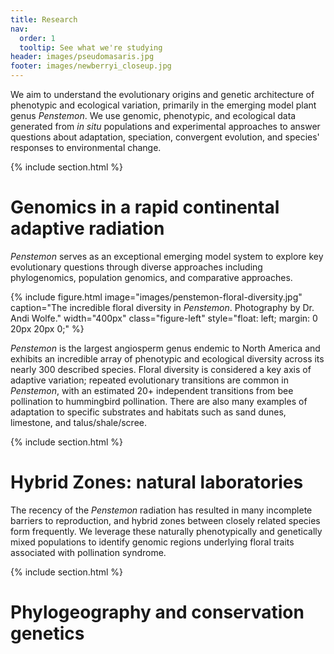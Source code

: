 ```yaml
---
title: Research
nav:
  order: 1
  tooltip: See what we're studying
header: images/pseudomasaris.jpg
footer: images/newberryi_closeup.jpg
---
```


[//]: # (Top section. Spruce this up with Icons, images, etc.)

We aim to understand the evolutionary origins and genetic architecture of phenotypic and ecological variation, primarily in the emerging model plant genus *Penstemon*. We use genomic, phenotypic, and ecological data generated from *in situ* populations and experimental approaches to answer questions about adaptation, speciation, convergent evolution, and species' responses to environmental change.


[//]: # (Adaptive radiation section)
{% include section.html %}

# Genomics in a rapid continental adaptive radiation


*Penstemon* serves as an exceptional emerging model system to explore key evolutionary questions through diverse approaches including phylogenomics, population genomics, and comparative approaches.

{%
  include figure.html
  image="images/penstemon-floral-diversity.jpg"
  caption="The incredible floral diversity in *Penstemon*. Photography by Dr. Andi Wolfe."
  width="400px"
  class="figure-left"
  style="float: left; margin: 0 20px 20px 0;"
%}
<div style="clear: both;"></div>
<div class="clearfix"></div>  


*Penstemon* is the largest angiosperm genus endemic to North America and exhibits an incredible array of phenotypic and ecological diversity across its nearly 300 described species. Floral diversity is considered a key axis of adaptive variation; repeated evolutionary transitions are common in *Penstemon*, with an estimated 20+ independent transitions from bee pollination to hummingbird pollination. There are also many examples of adaptation to specific substrates and habitats such as sand dunes, limestone, and talus/shale/scree.




[//]: # (Hybrid Zones section)
{% include section.html %}

# Hybrid Zones: natural laboratories

The recency of the *Penstemon* radiation has resulted in many incomplete barriers to reproduction, and hybrid zones between closely related species form frequently. We leverage these naturally phenotypically and genetically mixed populations to identify genomic regions underlying floral traits associated with pollination syndrome.








{% include section.html %}

# Phylogeography and conservation genetics

